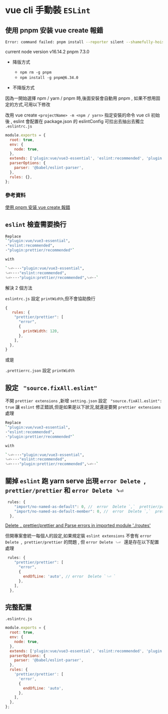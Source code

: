 # vue cli 手動裝 `ESLint`

## 使用 pnpm 安装 vue create 報錯

```sh
Error: command failed: pnpm install --reporter silent --shamefully-hoist
```

current node version v16.14.2 pnpm 7.3.0

- 降版方式

  - `npm rm -g pnpm`
  - `npm install -g pnpm@6.34.0`

- 不降版方式

因為一開始選擇 npm / yarn / pnpm 時,後面安裝會自動用 pnpm , 如果不想用固定的方式,可用以下修改

改用 vue create `<projectName> -m <npm / yarn>` 指定安裝的命令
vue cli 初始後 , eslint 會配置在 package.json 的 eslintConfig 可拉出去抽出去獨立 `.eslintrc.js`

```javascript
module.exports = {
  root: true,
  env: {
    node: true,
  },
  extends: ['plugin:vue/vue3-essential', 'eslint:recommended', 'plugin:prettier/recommended'],
  parserOptions: {
    parser: '@babel/eslint-parser',
  },
  rules: {},
};
```

### 參考資料

[使用 pnpm 安装 vue create 報錯](https://github.com/vuejs/vue-cli/issues/7284)

## `eslint` 檢查需要換行

```sh
Replace
`"plugin:vue/vue3-essential",
·"eslint:recommended",
·"plugin:prettier/recommended"`

with

`␍⏎····"plugin:vue/vue3-essential",
␍⏎····"eslint:recommended",
␍⏎····"plugin:prettier/recommended",␍⏎··`
```

解決 2 個方法

`eslintrc.js` 設定 `printWidth`,但不會協助換行

```javascript
{
   rules: {
    "prettier/prettier": [
      "error",
      {
        printWidth: 120,
      },
    ],
  },
}
```

或是

`.prettierrc.json` 設定 `printWidth`

## 設定 ` "source.fixAll.eslint"`

不開 `prettier extensions` ,新增 `setting.json` 設定 ` "source.fixAll.eslint": true` 讓 `eslint` 修正錯誤,但是如果是以下狀況,就還是要開 `prettier extensions` 處理

```sh
Replace
`"plugin:vue/vue3-essential",
·"eslint:recommended",
·"plugin:prettier/recommended"`

with

`␍⏎····"plugin:vue/vue3-essential",
␍⏎····"eslint:recommended",
␍⏎····"plugin:prettier/recommended",␍⏎··`
```

## 關掉 `eslint` 跑 yarn serve 出現 `error Delete `,` prettier/prettier` 和 `error Delete ␍⏎ `

```javascript
 rules: {
    "import/no-named-as-default": 0, //  error  Delete `,`  prettier/prettier
    "import/no-named-as-default-member": 0, //  error  Delete `,`  prettier/prettier
  },
```

[Delete `,` prettier/prettier and Parse errors in imported module './routes'](https://stackoverflow.com/questions/70646554/delete-prettier-prettier-and-parse-errors-in-imported-module-routes)

但開專案會統一每個人的設定,如果規定裝 `eslint extensions` 不會有 `error Delete `,` prettier/prettier` 的問題 , 但 `error Delete ␍⏎ ` 還是存在以下配置處理

```javascript
 rules: {
    "prettier/prettier": [
      "error",
      {
        endOfLine: 'auto', // error  Delete `␍⏎ `
      },
    ],
  },
```

## 完整配置

`.eslintrc.js`

```javascript
module.exports = {
  root: true,
  env: {
    node: true,
  },
  extends: ['plugin:vue/vue3-essential', 'eslint:recommended', 'plugin:prettier/recommended'],
  parserOptions: {
    parser: '@babel/eslint-parser',
  },
  rules: {
    'prettier/prettier': [
      'error',
      {
        endOfLine: 'auto',
      },
    ],
  },
};
```
